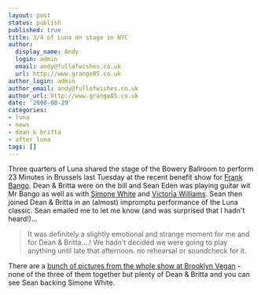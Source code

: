```yaml
---
layout: post
status: publish
published: true
title: 3/4 of Luna on stage in NYC
author:
  display_name: Andy
  login: admin
  email: andy@fullofwishes.co.uk
  url: http://www.grange85.co.uk
author_login: admin
author_email: andy@fullofwishes.co.uk
author_url: http://www.grange85.co.uk
date: '2008-08-29'
categories:
- luna
- news
- dean & britta
- after luna
tags: []
---
```

<p>Three quarters of Luna shared the stage of the Bowery Ballroom to perform 23 Minutes in Brussels last Tuesday at the recent benefit show for <a href="http://www.frankbango.com">Frank Bango</a>. Dean & Britta were on the bill and Sean Eden was playing guitar wit Mr Bango as well as with <a href="http://www.myspace.com/simonewhite">Simone White</a> and <a href="http://www.myspace.com/victoriawilliams">Victoria Williams</a>. Sean then joined Dean & Britta in an (almost) impromptu performance of the Luna classic. Sean emailed me to let me know (and was surprised that I hadn't heard!)...</p>
<blockquote><p>It was definitely a slightly emotional and strange moment for me and for Dean & Britta....! We hadn't decided we were going to play anything until late that afternoon. no rehearsal or soundcheck for it.</p></blockquote>
<p>There are a <a href="http://www.brooklynvegan.com/archives/2008/08/frank_bango_ben.html">bunch of pictures from the whole show at Brooklyn Vegan</a> - none of the three of them together but plenty of Dean & Britta and you can see Sean backing Simone White.</p>
